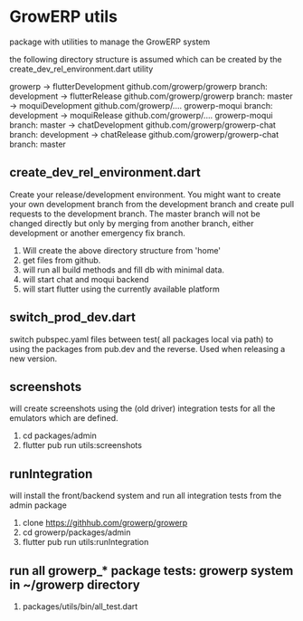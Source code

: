 # GrowERP utils

package with utilities to manage the GrowERP system

the following directory structure is assumed which can be created by
the create_dev_rel_environment.dart utility

growerp -> flutterDevelopment github.com/growerp/growerp branch: development
        -> flutterRelease     github.com/growerp/growerp branch: master
        -> moquiDevelopment   github.com/growerp/.... growerp-moqui branch: development
        -> moquiRelease       github.com/growerp/.... growerp-moqui branch: master
        -> chatDevelopment    github.com/growerp/growerp-chat branch: development
        -> chatRelease        github.com/growerp/growerp-chat branch: master


## create_dev_rel_environment.dart
Create your release/development environment.
You might want to create your own development branch from the development branch and create pull requests to the development branch. The master branch will not be changed directly but only by merging from another branch, either development or another emergency fix branch.

1. Will create the above directory structure from 'home'
2. get files from github.
3. will run all build methods and fill db with minimal data.
4. will start chat and moqui backend
5. will start flutter using the currently available platform

## switch_prod_dev.dart
switch pubspec.yaml files between test( all packages local via path) to using the packages from pub.dev and the reverse. Used when releasing a new version.

## screenshots
will create screenshots using the (old driver) integration tests for all the emulators which are defined.

1. cd packages/admin
2. flutter pub run utils:screenshots

## runIntegration

will install the front/backend system and run all integration tests from the admin package

1. clone https://githhub.com/growerp/growerp
2. cd growerp/packages/admin
3. flutter pub run utils:runIntegration

## run all growerp_* package tests: growerp system in ~/growerp directory
1. packages/utils/bin/all_test.dart




